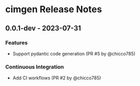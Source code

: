 # cimgen Release Notes

## 0.0.1-dev - 2023-07-31

### Features

- Support pydantic code generation (PR #5 by @chicco785)

### Continuous Integration

- Add CI workflows (PR #2 by @chicco785)
